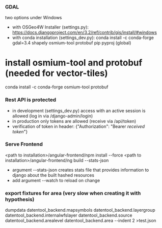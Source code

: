 ### GDAL
two options under Windows
- with OSGeo4W Installer (settings.py):
https://docs.djangoproject.com/en/3.2/ref/contrib/gis/install/#windows
- with conda installation (settings_dev.py):
conda install -c conda-forge gdal=3.4 shapely osmium-tool protobuf pip pyproj (global)
# install osmium-tool and protobuf (needed for vector-tiles)
conda install -c conda-forge osmium-tool protobuf

### Rest API is protected
- in development (settings_dev.py) access with an active session is allowed
(log in via /django-admin/login)
- in production only tokens are allowed (receive via /api/token)
- verification of token in header: {"Authorization": "Bearer *received token*"}

### Serve Frontend
\<path to installation\>/angular-frontend/npm install --force
\<path to installation\>/angular-frontend/ng build --stats-json
 - argument --stats-json creates stats file that provides information to django about the built hashed resources
 - add argument --watch to reload on change

### export fixtures for area (very slow when creating it with hypothesis)
dumpdata datentool_backend.mapsymbols datentool_backend.layergroup datentool_backend.internalwfslayer datentool_backend.source datentool_backend.arealevel datentool_backend.area --indent 2 >test.json
